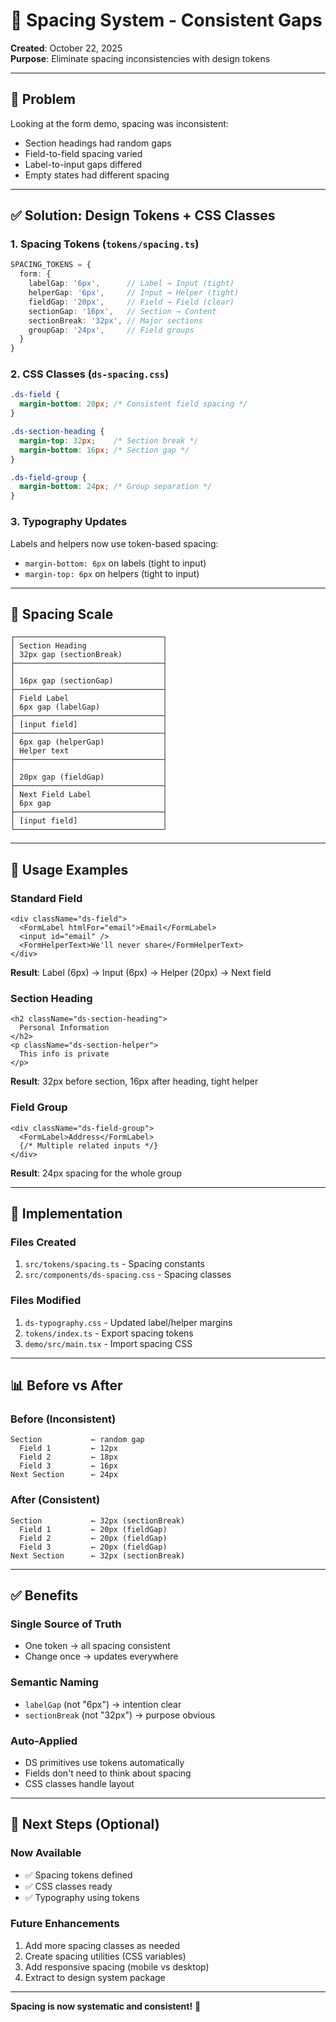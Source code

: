 # 📏 Spacing System - Consistent Gaps

**Created**: October 22, 2025  
**Purpose**: Eliminate spacing inconsistencies with design tokens

---

## 🎯 Problem

Looking at the form demo, spacing was inconsistent:
- Section headings had random gaps
- Field-to-field spacing varied
- Label-to-input gaps differed
- Empty states had different spacing

---

## ✅ Solution: Design Tokens + CSS Classes

### 1. Spacing Tokens (`tokens/spacing.ts`)

```typescript
SPACING_TOKENS = {
  form: {
    labelGap: '6px',      // Label → Input (tight)
    helperGap: '6px',     // Input → Helper (tight)
    fieldGap: '20px',     // Field → Field (clear)
    sectionGap: '16px',   // Section → Content
    sectionBreak: '32px', // Major sections
    groupGap: '24px',     // Field groups
  }
}
```

### 2. CSS Classes (`ds-spacing.css`)

```css
.ds-field {
  margin-bottom: 20px; /* Consistent field spacing */
}

.ds-section-heading {
  margin-top: 32px;    /* Section break */
  margin-bottom: 16px; /* Section gap */
}

.ds-field-group {
  margin-bottom: 24px; /* Group separation */
}
```

### 3. Typography Updates

Labels and helpers now use token-based spacing:
- `margin-bottom: 6px` on labels (tight to input)
- `margin-top: 6px` on helpers (tight to input)

---

## 📐 Spacing Scale

```
┌─────────────────────────────────┐
│ Section Heading                 │
│ 32px gap (sectionBreak)         │
├─────────────────────────────────┤
│                                 │
│ 16px gap (sectionGap)           │
├─────────────────────────────────┤
│ Field Label                     │
│ 6px gap (labelGap)              │
├─────────────────────────────────┤
│ [input field]                   │
├─────────────────────────────────┤
│ 6px gap (helperGap)             │
│ Helper text                     │
├─────────────────────────────────┤
│                                 │
│ 20px gap (fieldGap)             │
├─────────────────────────────────┤
│ Next Field Label                │
│ 6px gap                         │
├─────────────────────────────────┤
│ [input field]                   │
└─────────────────────────────────┘
```

---

## 🎨 Usage Examples

### Standard Field
```tsx
<div className="ds-field">
  <FormLabel htmlFor="email">Email</FormLabel>
  <input id="email" />
  <FormHelperText>We'll never share</FormHelperText>
</div>
```
**Result**: Label (6px) → Input (6px) → Helper (20px) → Next field

### Section Heading
```tsx
<h2 className="ds-section-heading">
  Personal Information
</h2>
<p className="ds-section-helper">
  This info is private
</p>
```
**Result**: 32px before section, 16px after heading, tight helper

### Field Group
```tsx
<div className="ds-field-group">
  <FormLabel>Address</FormLabel>
  {/* Multiple related inputs */}
</div>
```
**Result**: 24px spacing for the whole group

---

## 🔧 Implementation

### Files Created
1. `src/tokens/spacing.ts` - Spacing constants
2. `src/components/ds-spacing.css` - Spacing classes

### Files Modified
1. `ds-typography.css` - Updated label/helper margins
2. `tokens/index.ts` - Export spacing tokens
3. `demo/src/main.tsx` - Import spacing CSS

---

## 📊 Before vs After

### Before (Inconsistent)
```
Section           ← random gap
  Field 1         ← 12px
  Field 2         ← 18px
  Field 3         ← 16px
Next Section      ← 24px
```

### After (Consistent)
```
Section           ← 32px (sectionBreak)
  Field 1         ← 20px (fieldGap)
  Field 2         ← 20px (fieldGap)
  Field 3         ← 20px (fieldGap)
Next Section      ← 32px (sectionBreak)
```

---

## ✅ Benefits

### Single Source of Truth
- One token → all spacing consistent
- Change once → updates everywhere

### Semantic Naming
- `labelGap` (not "6px") → intention clear
- `sectionBreak` (not "32px") → purpose obvious

### Auto-Applied
- DS primitives use tokens automatically
- Fields don't need to think about spacing
- CSS classes handle layout

---

## 🚀 Next Steps (Optional)

### Now Available
- ✅ Spacing tokens defined
- ✅ CSS classes ready
- ✅ Typography using tokens

### Future Enhancements
1. Add more spacing classes as needed
2. Create spacing utilities (CSS variables)
3. Add responsive spacing (mobile vs desktop)
4. Extract to design system package

---

**Spacing is now systematic and consistent!** 📏
